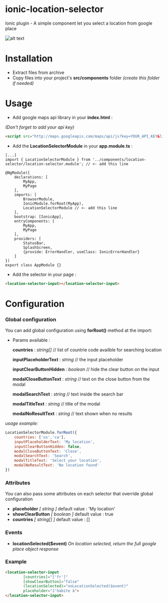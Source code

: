 # ionic-location-selector
Ionic plugin - A simple component let you select a location from google place

![alt text](https://raw.githubusercontent.com/ultraxion/ionic-location-selector-example/master/assets/IonicLocationSelectorDemo.gif "Ionic Location Selector")

# Installation

- Extract files from archive
- Copy files into your project's **src/components** folder _(create this folder if needed)_

# Usage

- Add google maps api library in your **index.html** :

_(Don't forget to add your api key)_
```html
<script src="http://maps.googleapis.com/maps/api/js?key=YOUR_API_KEY&libraries=places"></script>
```

- Add the **LocationSelectorModule** in your **app.module.ts** : 

```text
[...]
import { LocationSelectorModule } from '../components/location-selector/location-selector.module'; // <- add this line

@NgModule({
    declarations: [
        MyApp,
        MyPage
    ],
    imports: [
        BrowserModule,
        IonicModule.forRoot(MyApp),
        LocationSelectorModule // <- add this line
    ],
    bootstrap: [IonicApp],
    entryComponents: [
        MyApp,
        MyPage
    ],
    providers: [
        StatusBar,
        SplashScreen,
        {provide: ErrorHandler, useClass: IonicErrorHandler}
    ]
})
export class AppModule {}
```
- Add the selector in your page :
```html
<location-selector-input></location-selector-input>
```

# Configuration
### Global configuration
You can add global configuration using **forRoot()** method at the import: 
- Params available :

    **countries** : _string[]_ // list of countrie code availble for searching location
    
    **inputPlaceholderText** : _string_ // the input placeholder
    
    **inputClearButtonHidden** : _boolean_ // hide the clear button on the input
     
    **modalCloseButtonText** : _string_ // text on the close button from the modal
    
    **modalSearchText** : _string_ // text inside the search bar
    
    **modalTitleText** : _string_ // title of the modal
    
    **modalNoResultText** : _string_ // text shown when no results

_usage example:_
```javascript
LocationSelectorModule.forRoot({
    countries: ['us','ca'],
    inputPlaceholderText: 'My location',
    inputClearButtonHidden: false,
    modalCloseButtonText: 'Close',
    modalSearchText: 'Search',
    modalTitleText: 'Select your location',
    modalNoResultText: 'No location found'
})
```

### Attributes

You can also pass some attributes on each selector that override global configuration

- **placeholder** _[ string ]_ default value : 'My location'
- **showClearButton** _[ boolean ]_ default value : true
- **countries** _[ string[] ]_ default value : []

### Events

- **locationSelected($event)**  _On location selected, return the full google place object response_
  
### Example
```html
<location-selector-input
        [countries]="['fr']"
        [showClearButton]="false"
        (locationSelected)="onLocationSelected($event)"
        placeholder="J'habite à">
</location-selector-input>
```

